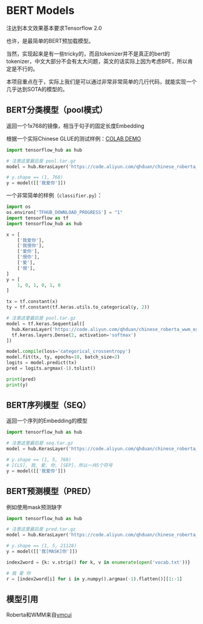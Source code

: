 # BERT Models

注达到本文效果基本要求Tensorflow 2.0

也许，是最简单的BERT预加载模型。

当然，实现起来是有一些tricky的，而且tokenizer并不是真正的bert的tokenizer，中文大部分不会有太大问题，英文的话实际上因为考虑BPE，所以肯定是不行的。

本项目重点在于，实际上我们是可以通过非常非常简单的几行代码，就能实现一个几乎达到SOTA的模型的。

## BERT分类模型（pool模式）

返回一个1x768的镜像，相当于句子的固定长度Embedding

根据一个实际Chinese GLUE的测试样例：[COLAB DEMO](https://colab.research.google.com/drive/1KkjPVn1s6_tSznhox5RxuKF9Igm8VAbE)

```python
import tensorflow_hub as hub

# 注意这里最后是 pool.tar.gz
model = hub.KerasLayer('https://code.aliyun.com/qhduan/chinese_roberta_wwm_ext_L-12_H-768_A-12/raw/master/pool.tar.gz')

# y.shape == (1, 768)
y = model([['我爱你']])
```

一个非常简单的样例（`classifier.py`）：

```python
import os
os.environ['TFHUB_DOWNLOAD_PROGRESS'] = "1"
import tensorflow as tf
import tensorflow_hub as hub

x = [
    ['我爱你'],
    ['我恨你'],
    ['爱你'],
    ['恨你'],
    ['爱'],
    ['恨'],
]
y = [
    1, 0, 1, 0, 1, 0
]

tx = tf.constant(x)
ty = tf.constant(tf.keras.utils.to_categorical(y, 2))

# 注意这里最后是 pool.tar.gz
model = tf.keras.Sequential([
  hub.KerasLayer('https://code.aliyun.com/qhduan/chinese_roberta_wwm_ext_L-12_H-768_A-12/raw/master/pool.tar.gz', trainable=False),
  tf.keras.layers.Dense(2, activation='softmax')
])

model.compile(loss='categorical_crossentropy')
model.fit(tx, ty, epochs=10, batch_size=2)
logits = model.predict(tx)
pred = logits.argmax(-1).tolist()

print(pred)
print(y)
```

## BERT序列模型（SEQ）

返回一个序列的Embedding的模型

```python
import tensorflow_hub as hub

# 注意这里最后是 seq.tar.gz
model = hub.KerasLayer('https://code.aliyun.com/qhduan/chinese_roberta_wwm_ext_L-12_H-768_A-12/raw/master/seq.tar.gz')

# y.shape == (1, 5, 768)
# [CLS], 我, 爱, 你, [SEP]，所以一共5个符号
y = model([['我爱你']])
```

## BERT预测模型（PRED）

例如使用mask预测缺字

```python
import tensorflow_hub as hub

# 注意这里最后是 pred.tar.gz
model = hub.KerasLayer('https://code.aliyun.com/qhduan/chinese_roberta_wwm_ext_L-12_H-768_A-12/raw/master/pred.tar.gz')

# y.shape == (1, 5, 21128)
y = model([['我[MASK]你']])

index2word = {k: v.strip() for k, v in enumerate(open('vocab.txt'))}

# 我 爱 你
r = [index2word[i] for i in y.numpy().argmax(-1).flatten()][1:-1]
```


## 模型引用

Roberta和WMM来自[ymcui](https://github.com/ymcui/Chinese-BERT-wwm)
